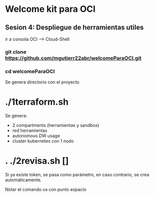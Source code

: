 # Welcome kit para OCI

## Sesion 4: Despliegue de herramientas utiles

ir a consola OCI --> Cloud-Shell

### git clone https://github.com/mgutierr22abr/welcomeParaOCI.git
### cd welcomeParaOCI
Se genera directorio con el proyecto

# ./1terraform.sh
Se genera:

- 2 compartments (herramientas y sandbox)
- red herramientas
- autonomous DW usage
- cluster kubernetes con 1 nodo

# . ./2revisa.sh [<auth-token>]
Si ya existe token, se pasa como parámetro, en caso contrario, se crea automáticamente.

Notar el comando va con punto espacio

